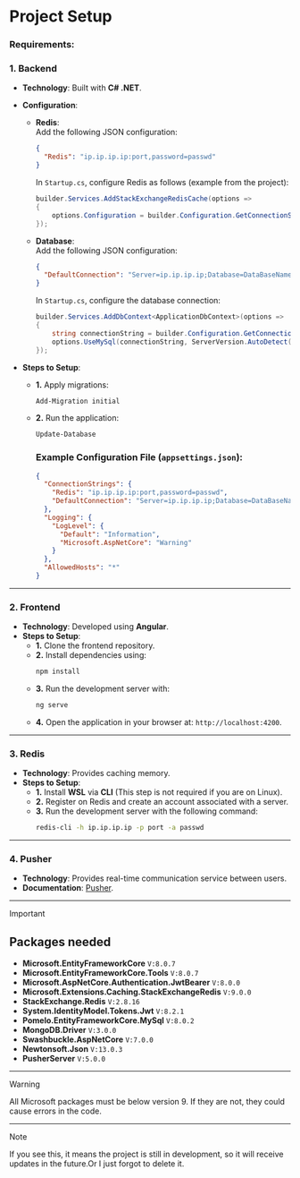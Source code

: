 # Project Setup

<h3>Requirements:</h3>

### 1. **Backend**  
- **Technology**: Built with **C# .NET**.  
- **Configuration**:  
  - **Redis**:  
    Add the following JSON configuration:  
    ```json
    {
      "Redis": "ip.ip.ip.ip:port,password=passwd"
    }
    ```
    In `Startup.cs`, configure Redis as follows (example from the project):  
    ```csharp
    builder.Services.AddStackExchangeRedisCache(options =>
    {
        options.Configuration = builder.Configuration.GetConnectionString("Redis");
    });
    ```

  - **Database**:  
    Add the following JSON configuration:  
    ```json
    {
      "DefaultConnection": "Server=ip.ip.ip.ip;Database=DataBaseName;Uid=root;Pwd=your_password;"
    }
    ```
    In `Startup.cs`, configure the database connection:  
    ```csharp
    builder.Services.AddDbContext<ApplicationDbContext>(options =>
    {
        string connectionString = builder.Configuration.GetConnectionString("DefaultConnection");
        options.UseMySql(connectionString, ServerVersion.AutoDetect(connectionString));
    });
    ```

- **Steps to Setup**:  
  - **1.** Apply migrations:  
    ```bash
    Add-Migration initial
    ```
  - **2.** Run the application:  
    ```bash
    Update-Database
    ```

      ### Example Configuration File (`appsettings.json`):  
      ```json
      {
        "ConnectionStrings": {
          "Redis": "ip.ip.ip.ip:port,password=passwd",
          "DefaultConnection": "Server=ip.ip.ip.ip;Database=DataBaseName;Uid=root;Pwd=your_password;"
        },
        "Logging": {
          "LogLevel": {
            "Default": "Information",
            "Microsoft.AspNetCore": "Warning"
          }
        },
        "AllowedHosts": "*"
      }
      ```
---

### 2. **Frontend**  
- **Technology**: Developed using **Angular**.  
- **Steps to Setup**:  
  - **1.** Clone the frontend repository.
  - **2.** Install dependencies using:
    ```bash
    npm install
    ```
  - **3.** Run the development server with:
    ```bash
    ng serve
    ```
  - **4.** Open the application in your browser at:
    `http://localhost:4200`.

---

### 3. **Redis**  
- **Technology**: Provides caching memory.  
- **Steps to Setup**:  
  - **1.** Install **WSL** via **CLI** (This step is not required if you are on Linux).
  - **2.** Register on Redis and create an account associated with a server.
  - **3.** Run the development server with the following command:
    ```bash
    redis-cli -h ip.ip.ip.ip -p port -a passwd
    ```

---
### 4. **Pusher**  
- **Technology**: Provides real-time communication service between users.  
- **Documentation**: [Pusher](https://pusher.com/).
---



> [!IMPORTANT]
> <h2>Packages needed</h2>

- **Microsoft.EntityFrameworkCore**  ```V:8.0.7```
- **Microsoft.EntityFrameworkCore.Tools** ```V:8.0.7```
- **Microsoft.AspNetCore.Authentication.JwtBearer** ```V:8.0.0```
- **Microsoft.Extensions.Caching.StackExchangeRedis** ```V:9.0.0```
- **StackExchange.Redis** ```V:2.8.16```
- **System.IdentityModel.Tokens.Jwt** ```V:8.2.1```
- **Pomelo.EntityFrameworkCore.MySql** ```V:8.0.2```
- **MongoDB.Driver** ```V:3.0.0```
- **Swashbuckle.AspNetCore** ```V:7.0.0```
- **Newtonsoft.Json** ```V:13.0.3```
- **PusherServer** ```V:5.0.0```


---

> [!Warning]
> All Microsoft packages must be below version 9. If they are not, they could cause errors in the code.

---

> [!NOTE]
> If you see this, it means the project is still in development, so it will receive updates in the future.Or I just forgot to delete it.

